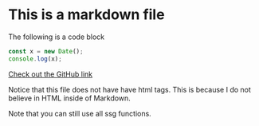 # This is a markdown file

The following is a code block

```ts
const x = new Date();
console.log(x);
```

[Check out the GitHub link](https://github.com/hudson-newey/2web)

Notice that this file does not have have html tags.
This is because I do not believe in HTML inside of Markdown.

Note that you can still use all ssg functions.
